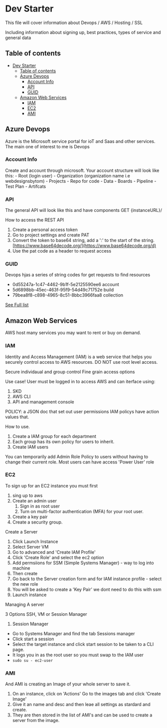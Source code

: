 # Dev Starter

This file will cover information about
Devops / AWS / Hosting / SSL

Including information about signing up, best practices, types of service and general data

## Table of contents

- [Dev Starter](#dev-starter)
  - [Table of contents](#table-of-contents)
  - [Azure Devops](#azure-devops)
    - [Account Info](#account-info)
    - [API](#api)
    - [GUID](#guid)
  - [Amazon Web Services](#amazon-web-services)
    - [IAM](#iam)
    - [EC2](#ec2)
    - [AMI](#ami)

## Azure Devops

Azure is the Microsoft service portal for ioT and Saas and other services.
The main one of interest to me is Devops

### Account Info

Create and account through microsoft.
Your account structure will look like this: - Root (login user) - Organization (organization name i.e webdesignsbytom) - Projects - Repo for code - Data - Boards - Pipeline - Test Plan - Artifcats

### API

The general API will look like this and have components
GET {instanceURL}/

How to access the REST API

1. Create a personal access token
2. Go to project settings and create PAT
3. Convert the token to base64 string, add a ':' to the start of the string. [https://www.base64decode.org/](https://www.base64decode.org/d)
4. Use the pat code as a header to request access

### GUID

Devops hjas a series of string codes for get requests to find resources

- 0d55247a-1c47-4462-9b1f-5e2125590ee6 account
- 5d6898bb-45ec-463f-95f9-54d49c71752e build
- 79bea8f8-c898-4965-8c51-8bbc3966faa8 collection

[See Full list](https://learn.microsoft.com/en-us/azure/devops/extend/develop/work-with-urls?view=azure-devops&tabs=http)

## Amazon Web Services

AWS host many services you may want to rent or buy on demand.

### IAM

Identity and Access Management (IAM) is a web service that helps you securely control access to AWS resources.
DO NOT use root level access.

Secure individaual and group control
Fine grain access options

Use case!
User must be logged in to access AWS and can iterface using:

1. SKD
2. AWS CLI
3. API and management console

POLICY: a JSON doc that set out user permissions
IAM policys have action values that.

How to use.

1. Create a IAM group for each department
2. Each group has its own policy for users to inherit.
3. Create IAM users

You can temporarily add Admin Role Policy to users without having to change their current role.
Most users can have access 'Power User' role

### EC2

To sign up for an EC2 instance you must first

1. sing up to aws
2. Create an admin user
   1. Sign in as root user
   2. Turn on multi-factor authentication (MFA) for your root user.
3. Create a key pair
4. Create a security group.

Create a Server

1. Click Launch Instance
2. Select Server VM
3. Go to advanced and 'Create IAM Profile'
4. Click 'Create Role' and select the ec2 option
5. Add permsiions for SSM (Simple Systems Manager) - way to log into machine
6. Then create
7. Go back to the Server creation form and for IAM instance profile - select the new role
8. You will be asked to create a 'Key Pair' we dont need to do this with ssm
9. Launch instance

Managing A server

3 Options SSH, VM or Session Manager

1. Session Manager

- Go to Systems Manager and find the tab Sessions manager
- Click start a session
- Select the target instance and click start session to be taken to a CLI page.
- It logs you in as the root user so you must swap to the IAM user
- `sudo su - ec2-user`

### AMI

And AMI is creating an Image of your whole server to save it.

1. On an instance, click on 'Actions' Go to the images tab and click 'Create Image'
2. Give it an name and desc and then leae all settings as stardard and create.
3. They are then stored in the list of AMI's and can be used to create a server from the image.

